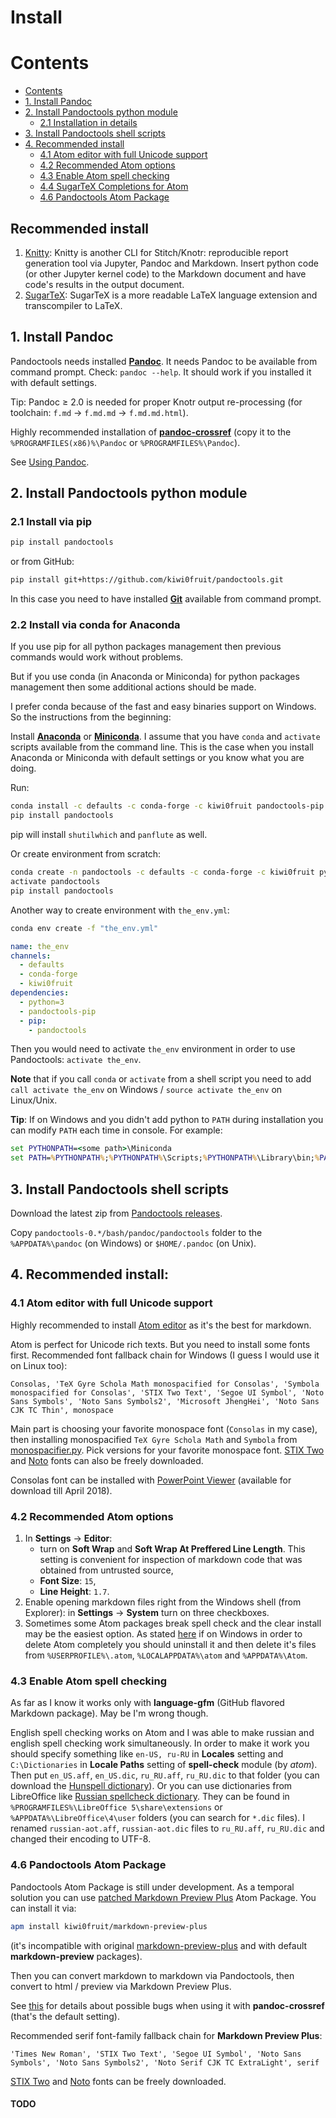 # Install

# Contents

* [Contents](#contents)
* [1. Install Pandoc](#1-install-pandoc)
* [2. Install Pandoctools python module](#2-install-pandoctools-python-module)
  * [2.1 Installation in details](#21-installation-in-details)
* [3. Install Pandoctools shell scripts](#3-install-pandoctools-shell-scripts)
* [4. Recommended install](#4-recommended-install)
  * [4.1 Atom editor with full Unicode support](#41-atom-editor-with-full-unicode-support)
  * [4.2 Recommended Atom options](#42-recommended-atom-options)
  * [4.3 Enable Atom spell checking](#43-enable-atom-spell-checking)
  * [4.4 SugarTeX Completions for Atom](#44-sugartex-completions-for-atom)
  * [4.6 Pandoctools Atom Package](#46-pandoctools-atom-package)


## Recommended install

1. [Knitty](https://github.com/kiwi0fruit/pandoctools/blob/master/knitty.md): Knitty is another CLI for Stitch/Knotr: reproducible report generation tool via Jupyter, Pandoc and Markdown. Insert python code (or other Jupyter kernel code) to the Markdown document and have code's results in the output document.
2. [SugarTeX](https://github.com/kiwi0fruit/pandoctools/blob/master/sugartex.md): SugarTeX is a more readable LaTeX language extension and transcompiler to LaTeX.

  
## 1. Install Pandoc

Pandoctools needs installed [**Pandoc**](https://github.com/jgm/pandoc/releases). It needs Pandoc to be available from command prompt. Check: `pandoc --help`. It should work if you installed it with default settings.

Tip: Pandoc ≥ 2.0 is needed for proper Knotr output re-processing (for toolchain: `f.md` → `f.md.md` → `f.md.md.html`).

Highly recommended installation of [**pandoc-crossref**](https://github.com/lierdakil/pandoc-crossref/releases) (copy it to the `%PROGRAMFILES(x86)%\Pandoc` or `%PROGRAMFILES%\Pandoc`).

See [Using Pandoc](tips.md#using-pandoc).


## 2. Install Pandoctools python module


### 2.1 Install via pip

```sh
pip install pandoctools
```

or from GitHub:
```sh
pip install git+https://github.com/kiwi0fruit/pandoctools.git
```
In this case you need to have installed [**Git**](https://git-scm.com/downloads) available from command prompt.


### 2.2 Install via conda for Anaconda

If you use pip for all python packages management then previous commands would work without problems.

But if you use conda (in Anaconda or Miniconda) for python packages management then some additional actions should be made.

I prefer conda because of the fast and easy binaries support on Windows. So the instructions from the beginning:

Install [**Anaconda**](https://www.continuum.io/downloads) or [**Miniconda**](https://conda.io/miniconda.html). I assume that you have `conda` and `activate` scripts available from the command line. This is the case when you install Anaconda or Miniconda with default settings or you know what you are doing.

Run:

```sh
conda install -c defaults -c conda-forge -c kiwi0fruit pandoctools-pip
pip install pandoctools
```

pip will install `shutilwhich` and `panflute` as well.

Or create environment from scratch:

```sh
conda create -n pandoctools -c defaults -c conda-forge -c kiwi0fruit python=3 pandoctools-pip
activate pandoctools
pip install pandoctools
```

Another way to create environment with `the_env.yml`:

```sh
conda env create -f "the_env.yml"
```

```yaml
name: the_env
channels:
  - defaults
  - conda-forge
  - kiwi0fruit
dependencies:
  - python=3
  - pandoctools-pip
  - pip:
    - pandoctools
```

Then you would need to activate `the_env` environment in order to use Pandoctools: `activate the_env`.

**Note** that if you call `conda` or `activate` from a shell script you need to add `call activate the_env` on Windows / `source activate the_env` on Linux/Unix.

**Tip**: If on Windows and you didn't add python to `PATH` during installation you can modify `PATH` each time in console. For example:
```bat
set PYTHONPATH=<some path>\Miniconda
set PATH=%PYTHONPATH%;%PYTHONPATH%\Scripts;%PYTHONPATH%\Library\bin;%PATH%
```


## 3. Install Pandoctools shell scripts

Download the latest zip from [Pandoctools releases](https://github.com/kiwi0fruit/pandoctools/releases).

Copy `pandoctools-0.*/bash/pandoc/pandoctools` folder to the `%APPDATA%\pandoc` (on Windows) or `$HOME/.pandoc` (on Unix).


## 4. Recommended install:

### 4.1 Atom editor with full Unicode support

Highly recommended to install [Atom editor](https://atom.io/) as it's the best for markdown.

Atom is perfect for Unicode rich texts. But you need to install some fonts first. Recommended font fallback chain for Windows (I guess I would use it on Linux too):

`Consolas, 'TeX Gyre Schola Math monospacified for Consolas', 'Symbola monospacified for Consolas', 'STIX Two Text', 'Segoe UI Symbol', 'Noto Sans Symbols', 'Noto Sans Symbols2', 'Microsoft JhengHei', 'Noto Sans CJK TC Thin', monospace`

Main part is choosing your favorite monospace font (`Consolas` in my case), then installing monospacified `TeX Gyre Schola Math` and `Symbola` from [monospacifier.py](https://github.com/cpitclaudel/monospacifier). Pick versions for your favorite monospace font. [STIX Two](http://www.stixfonts.org/) and [Noto](https://www.google.com/get/noto/) fonts can also be freely downloaded.

Consolas font can be installed with [PowerPoint Viewer](https://www.microsoft.com/en-us/download/details.aspx?id=13) (available for download till April 2018).


### 4.2 Recommended Atom options

1. In **Settings** → **Editor**:
    * turn on **Soft Wrap** and **Soft Wrap At Preffered Line Length**. This setting is convenient for inspection of markdown code that was obtained from untrusted source,
    * **Font Size**: `15`,
    * **Line Height**: `1.7`.
2. Enable opening markdown files right from the Windows shell (from Explorer): in **Settings** → **System** turn on three checkboxes.
3. Sometimes some Atom packages break spell check and the clear install may be the easiest option. As stated [here](https://discuss.atom.io/t/how-to-completely-uninstall-atom-from-windows/17338) if on Windows in order to delete Atom completely you should uninstall it and then delete it's files from `%USERPROFILE%\.atom`, `%LOCALAPPDATA%\atom` and `%APPDATA%\Atom`.


### 4.3 Enable Atom spell checking

As far as I know it works only with **language-gfm** (GitHub flavored Markdown package). May be I'm wrong though.

English spell checking works on Atom and I was able to make russian and english spell checking work simultaneously. In order to make it work you should specify something like `en-US, ru-RU` in **Locales** setting and `C:\Dictionaries` in **Locale Paths** setting of **spell-check** module (by _atom_). Then put `en_US.aff`, `en_US.dic`, `ru_RU.aff`, `ru_RU.dic` to that folder (you can download the [Hunspell dictionary](https://sourceforge.net/projects/hunspell/files/Spelling%20dictionaries/en_US/)). Or you can use dictionaries from LibreOffice like [Russian spellcheck dictionary](https://extensions.libreoffice.org/extensions/russian-spellcheck-dictionary.-based-on-works-of-aot-group). They can be found in `%PROGRAMFILES%\LibreOffice 5\share\extensions` or `%APPDATA%\LibreOffice\4\user` folders (you can search for `*.dic` files). I renamed `russian-aot.aff`, `russian-aot.dic` files to `ru_RU.aff`, `ru_RU.dic` and changed their encoding to UTF-8.


### 4.6 Pandoctools Atom Package

Pandoctools Atom Package is still under development. As a temporal solution you can use [patched Markdown Preview Plus](https://github.com/kiwi0fruit/markdown-preview-plus) Atom Package. You can install it via:
```sh
apm install kiwi0fruit/markdown-preview-plus
```
(it's incompatible with original [markdown-preview-plus](https://atom.io/packages/markdown-preview-plus) and with default **markdown-preview** packages).

Then you can convert markdown to markdown via Pandoctools, then convert to html / preview via Markdown Preview Plus.

See [this](https://github.com/atom-community/markdown-preview-plus/issues/255) for details about possible bugs when using it with **pandoc-crossref** (that's the default setting).

Recommended serif font-family fallback chain for **Markdown Preview Plus**:

`'Times New Roman', 'STIX Two Text', 'Segoe UI Symbol', 'Noto Sans Symbols', 'Noto Sans Symbols2', 'Noto Serif CJK TC ExtraLight', serif`

[STIX Two](http://www.stixfonts.org/) and [Noto](https://www.google.com/get/noto/) fonts can be freely downloaded.

#### TODO

